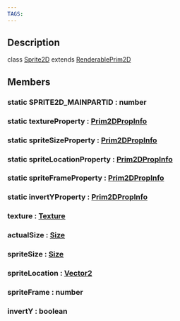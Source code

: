 ```yaml
---
TAGS:
---
```

## Description

class [Sprite2D](/classes/2.4/Sprite2D) extends [RenderablePrim2D](/classes/2.4/RenderablePrim2D)



## Members

### static SPRITE2D_MAINPARTID : number



### static textureProperty : [Prim2DPropInfo](/classes/2.4/Prim2DPropInfo)



### static spriteSizeProperty : [Prim2DPropInfo](/classes/2.4/Prim2DPropInfo)



### static spriteLocationProperty : [Prim2DPropInfo](/classes/2.4/Prim2DPropInfo)



### static spriteFrameProperty : [Prim2DPropInfo](/classes/2.4/Prim2DPropInfo)



### static invertYProperty : [Prim2DPropInfo](/classes/2.4/Prim2DPropInfo)



### texture : [Texture](/classes/2.4/Texture)



### actualSize : [Size](/classes/2.4/Size)



### spriteSize : [Size](/classes/2.4/Size)



### spriteLocation : [Vector2](/classes/2.4/Vector2)



### spriteFrame : number



### invertY : boolean



